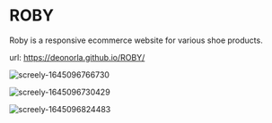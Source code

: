 # ROBY

 Roby is a responsive ecommerce website for various shoe products.

 url: https://deonorla.github.io/ROBY/
 
![screely-1645096766730](https://user-images.githubusercontent.com/91434033/154471203-3665cd14-ac3d-498d-9c66-13c0c05278df.png)

![screely-1645096730429](https://user-images.githubusercontent.com/91434033/154471285-fed7ca3e-1808-422d-9ea2-784f104d64ef.png)

![screely-1645096824483](https://user-images.githubusercontent.com/91434033/154471307-e58ebb35-b801-476d-92a4-be25e57d73a8.png)
